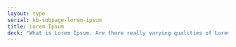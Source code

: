 ```yaml
---
layout: type
serial: kb-subpage-lorem-ipsum
title: Lorem Ipsum
deck: "What is Lorem Ipsum. Are there really varying qualities of Lorem Ipsum?"
---
```



